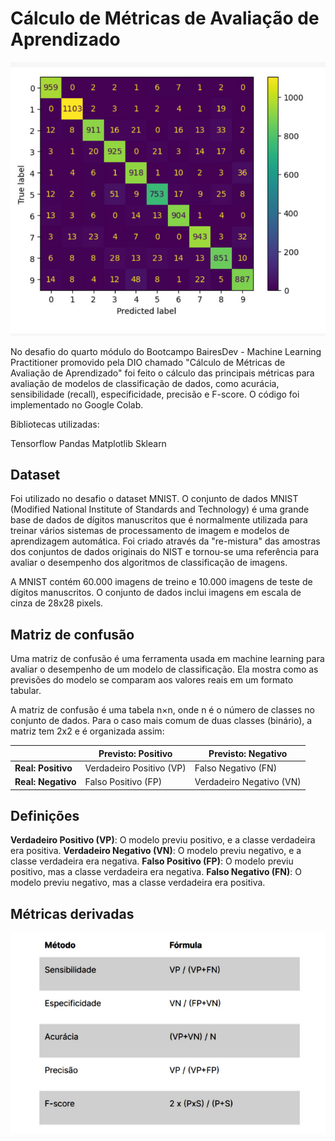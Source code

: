 # Cálculo de Métricas de Avaliação de Aprendizado

![DIO](modulo4.jpg)

No desafio do quarto módulo do Bootcampo BairesDev - Machine Learning Practitioner promovido pela DIO chamado "Cálculo de Métricas de Avaliação de Aprendizado" foi feito o cálculo das principais métricas para avaliação de modelos de classificação de dados, como acurácia, sensibilidade (recall), especificidade, precisão e F-score. O código foi implementado no Google Colab.

Bibliotecas utilizadas:

Tensorflow
Pandas
Matplotlib
Sklearn

## Dataset 

Foi utilizado no desafio o dataset MNIST. O conjunto de dados MNIST (Modified National Institute of Standards and Technology) é uma grande base de dados de dígitos manuscritos que é normalmente utilizada para treinar vários sistemas de processamento de imagem e modelos de aprendizagem automática. Foi criado através da "re-mistura" das amostras dos conjuntos de dados originais do NIST e tornou-se uma referência para avaliar o desempenho dos algoritmos de classificação de imagens.

A MNIST contém 60.000 imagens de treino e 10.000 imagens de teste de dígitos manuscritos.
O conjunto de dados inclui imagens em escala de cinza de 28x28 pixels.


##  Matriz de confusão

Uma matriz de confusão é uma ferramenta usada em machine learning para avaliar o desempenho de um modelo de classificação. Ela mostra como as previsões do modelo se comparam aos valores reais em um formato tabular.

A matriz de confusão é uma tabela n×n, onde n é o número de classes no conjunto de dados. Para o caso mais comum de duas classes (binário), a matriz tem 2x2 e é organizada assim:

|                  | **Previsto: Positivo** | **Previsto: Negativo** |
|------------------|------------------------|------------------------|
| **Real: Positivo** | Verdadeiro Positivo (VP) | Falso Negativo (FN)   |
| **Real: Negativo** | Falso Positivo (FP)      | Verdadeiro Negativo (VN) |


## Definições

**Verdadeiro Positivo (VP)**: O modelo previu positivo, e a classe verdadeira era positiva.
**Verdadeiro Negativo (VN)**: O modelo previu negativo, e a classe verdadeira era negativa.
**Falso Positivo (FP)**: O modelo previu positivo, mas a classe verdadeira era negativa.
**Falso Negativo (FN)**: O modelo previu negativo, mas a classe verdadeira era positiva.

## Métricas derivadas

![DIO](modulo4_tabela.jpg)

